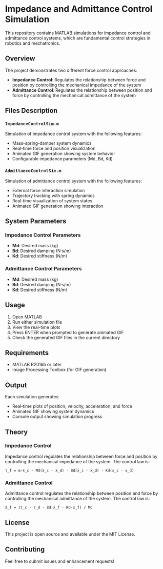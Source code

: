 # Impedance and Admittance Control Simulation

This repository contains MATLAB simulations for impedance control and admittance control systems, which are fundamental control strategies in robotics and mechatronics.

## Overview

The project demonstrates two different force control approaches:

- **Impedance Control**: Regulates the relationship between force and position by controlling the mechanical impedance of the system
- **Admittance Control**: Regulates the relationship between position and force by controlling the mechanical admittance of the system

## Files Description

### `ImpedanceControlSim.m`
Simulation of impedance control system with the following features:
- Mass-spring-damper system dynamics
- Real-time force and position visualization
- Animated GIF generation showing system behavior
- Configurable impedance parameters (Md, Bd, Kd)

### `AdmittanceControlSim.m`
Simulation of admittance control system with the following features:
- External force interaction simulation
- Trajectory tracking with spring dynamics
- Real-time visualization of system states
- Animated GIF generation showing interaction

## System Parameters

### Impedance Control Parameters
- **Md**: Desired mass (kg)
- **Bd**: Desired damping (N·s/m)
- **Kd**: Desired stiffness (N/m)

### Admittance Control Parameters
- **Md**: Desired mass (kg)
- **Bd**: Desired damping (N·s/m)
- **Kd**: Desired stiffness (N/m)

## Usage

1. Open MATLAB
2. Run either simulation file
3. View the real-time plots
4. Press ENTER when prompted to generate animated GIF
5. Check the generated GIF files in the current directory

## Requirements

- MATLAB R2016b or later
- Image Processing Toolbox (for GIF generation)

## Output

Each simulation generates:
- Real-time plots of position, velocity, acceleration, and force
- Animated GIF showing system dynamics
- Console output showing simulation progress

## Theory

### Impedance Control
Impedance control regulates the relationship between force and position by controlling the mechanical impedance of the system. The control law is:

```
τ_f = m·ẍ_c - Md(ẍ_c - ẍ_d) - Bd(ẋ_c - ẋ_d) - Kd(x_c - x_d)
```

### Admittance Control
Admittance control regulates the relationship between position and force by controlling the mechanical admittance of the system. The control law is:

```
ẍ_f = (τ_c - τ_d - Bd·ẋ_f - Kd·x_f) / Md
```

## License

This project is open source and available under the MIT License.

## Contributing

Feel free to submit issues and enhancement requests!
